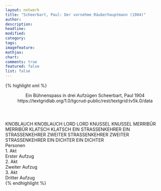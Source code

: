 ```yaml
---
layout: network
title: "Scheerbart, Paul: Der vornehme Räuberhauptmann (1904)"
author:
description:
headline:
modified:
category:
tags:
imagefeature:
mathjax:
chart:
comments: true
featured: false
list: false
---
```

{% highlight xml %}
<?xml-model href="http://raw.githubusercontent.com/DLiNa/project/master/rules/lina.rnc"?><?xml-model href="http://raw.githubusercontent.com/DLiNa/project/master/rules/lina.sch"?>
<play xmlns="http://lina.digital">
  <header>
    <title>Der vornehme Räuberhauptmann</title>
    <subtitle>Ein Bühnenspass in drei Aufzügen</subtitle>
    <genretitle/>
    <author>Scheerbart, Paul</author>
    <date type="print" when="1904">1904</date>
    <date type="premiere"/>
    <date type="written"/>
    <source>https://textgridlab.org/1.0/tgcrud-public/rest/textgrid:tv5k.0/data</source>
  </header>
  <personae>
    <character>
      <name>KNOBLAUCH</name>
      <alias xml:id="knoblauch">
        <name>KNOBLAUCH</name>
      </alias>
    </character>
    <character>
      <name>LORD</name>
      <alias xml:id="lord">
        <name>LORD</name>
      </alias>
    </character>
    <character>
      <name>KNUSSEL</name>
      <alias xml:id="knussel">
        <name>KNUSSEL</name>
      </alias>
    </character>
    <character>
      <name>MERRIBÛR</name>
      <alias xml:id="merribûr">
        <name>MERRIBÛR</name>
      </alias>
    </character>
    <character>
      <name>KLATSCH</name>
      <alias xml:id="klatsch">
        <name>KLATSCH</name>
      </alias>
    </character>
    <character>
      <name>EIN STRASSENKEHRER</name>
      <alias xml:id="ein_strassenkehrer">
        <name>EIN STRASSENKEHRER</name>
      </alias>
    </character>
    <character>
      <name>ZWEITER STRASSENKEHRER</name>
      <alias xml:id="zweiter_strassenkehrer">
        <name>ZWEITER STRASSENKEHRER</name>
      </alias>
    </character>
    <character>
      <name>EIN DICHTER</name>
      <alias xml:id="ein_dichter">
        <name>EIN DICHTER</name>
      </alias>
    </character>
  </personae>
  <text>
    <div>
      <head>Personen</head>
    </div>
    <div>
      <head>1. Akt</head>
      <div>
        <head>Erster Aufzug</head>
        <sp who="#knoblauch">
          <amount n="6" unit="speech_acts"/>
          <amount n="288" unit="words"/>
          <amount n="2" unit="lines"/>
          <amount n="1689" unit="chars"/>
        </sp>
        <sp who="#lord">
          <amount n="1" unit="speech_acts"/>
          <amount n="9" unit="words"/>
          <amount n="1" unit="lines"/>
          <amount n="44" unit="chars"/>
        </sp>
        <sp who="#knussel">
          <amount n="2" unit="speech_acts"/>
          <amount n="17" unit="words"/>
          <amount n="2" unit="lines"/>
          <amount n="103" unit="chars"/>
        </sp>
        <sp who="#merribûr">
          <amount n="1" unit="speech_acts"/>
          <amount n="4" unit="words"/>
          <amount n="1" unit="lines"/>
          <amount n="30" unit="chars"/>
        </sp>
        <sp who="#klatsch">
          <amount n="1" unit="speech_acts"/>
          <amount n="4" unit="words"/>
          <amount n="1" unit="lines"/>
          <amount n="24" unit="chars"/>
        </sp>
      </div>
    </div>
    <div>
      <head>2. Akt</head>
      <div>
        <head>Zweiter Aufzug</head>
        <sp who="#knoblauch">
          <amount n="16" unit="speech_acts"/>
          <amount n="367" unit="words"/>
          <amount n="24" unit="lines"/>
          <amount n="2394" unit="chars"/>
        </sp>
      </div>
    </div>
    <div>
      <head>3. Akt</head>
      <div>
        <head>Dritter Aufzug</head>
        <sp who="#knoblauch">
          <amount n="3" unit="speech_acts"/>
          <amount n="205" unit="words"/>
          <amount n="1262" unit="chars"/>
        </sp>
        <sp who="#ein_strassenkehrer">
          <amount n="1" unit="speech_acts"/>
          <amount n="20" unit="words"/>
          <amount n="115" unit="chars"/>
        </sp>
        <sp who="#zweiter_strassenkehrer">
          <amount n="1" unit="speech_acts"/>
          <amount n="15" unit="words"/>
          <amount n="1" unit="lines"/>
          <amount n="81" unit="chars"/>
        </sp>
        <sp who="#ein_dichter">
          <amount n="1" unit="speech_acts"/>
          <amount n="4" unit="words"/>
          <amount n="1" unit="lines"/>
          <amount n="24" unit="chars"/>
        </sp>
      </div>
    </div>
  </text>
</play>
{% endhighlight %}